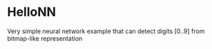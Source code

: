 # HelloNN
Very simple neural network example that can detect digits [0..9] from bitmap-like representation
